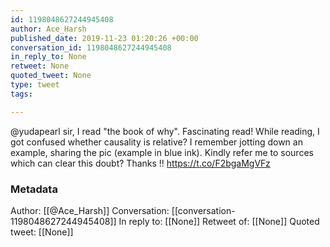 ```yaml
---
id: 1198048627244945408
author: Ace_Harsh
published_date: 2019-11-23 01:20:26 +00:00
conversation_id: 1198048627244945408
in_reply_to: None
retweet: None
quoted_tweet: None
type: tweet
tags:

---
```


@yudapearl  sir, I read "the book of why". Fascinating read! While reading, I got confused whether causality is relative? I remember jotting down an example, sharing the pic (example in blue ink). Kindly refer me to sources which can clear this doubt? Thanks !! https://t.co/F2bgaMgVFz

### Metadata

Author: [[@Ace_Harsh]]
Conversation: [[conversation-1198048627244945408]]
In reply to: [[None]]
Retweet of: [[None]]
Quoted tweet: [[None]]
